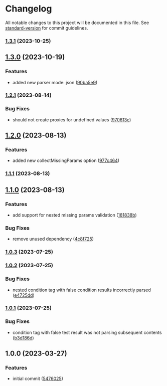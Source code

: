 # Changelog

All notable changes to this project will be documented in this file. See [standard-version](https://github.com/conventional-changelog/standard-version) for commit guidelines.

### [1.3.1](https://github.com/marcospont/js-template-parser/compare/v1.3.0...v1.3.1) (2023-10-25)

## [1.3.0](https://github.com/marcospont/js-template-parser/compare/v1.2.1...v1.3.0) (2023-10-19)


### Features

* added new parser mode: json ([90ba5e9](https://github.com/marcospont/js-template-parser/commit/90ba5e93645a9dddd99491163e63c7af4da28af0))

### [1.2.1](https://github.com/marcospont/js-template-parser/compare/v1.2.0...v1.2.1) (2023-08-14)


### Bug Fixes

* should not create proxies for undefined values ([970613c](https://github.com/marcospont/js-template-parser/commit/970613c5ec9df9f73cb6926e914ce1807b4747a6))

## [1.2.0](https://github.com/marcospont/js-template-parser/compare/v1.1.1...v1.2.0) (2023-08-13)


### Features

* added new collectMissingParams option ([977c464](https://github.com/marcospont/js-template-parser/commit/977c464ade642fe4e8c9cc42369cf175f6153b62))

### [1.1.1](https://github.com/marcospont/js-template-parser/compare/v1.1.0...v1.1.1) (2023-08-13)

## [1.1.0](https://github.com/marcospont/js-template-parser/compare/v1.0.3...v1.1.0) (2023-08-13)


### Features

* add support for nested missing params validation ([181838b](https://github.com/marcospont/js-template-parser/commit/181838b23bcf01ca72d8e36e1b19fca5a3aa3d85))


### Bug Fixes

* remove unused dependency ([4c8f725](https://github.com/marcospont/js-template-parser/commit/4c8f725f770adc8adcaf7dbb0958adbd29216ad0))

### [1.0.3](https://github.com/marcospont/js-template-parser/compare/v1.0.2...v1.0.3) (2023-07-25)

### [1.0.2](https://github.com/marcospont/js-template-parser/compare/v1.0.1...v1.0.2) (2023-07-25)


### Bug Fixes

* nested condition tag with false condition results incorrectly parsed ([e4725dd](https://github.com/marcospont/js-template-parser/commit/e4725dd2ee90343111aa1f01df3780fb1e933ae5))

### [1.0.1](https://github.com/marcospont/js-template-parser/compare/v1.0.0...v1.0.1) (2023-07-25)


### Bug Fixes

* condition tag with false test result was not parsing subsequent contents ([b3d186d](https://github.com/marcospont/js-template-parser/commit/b3d186d25e738f828a7421a56f1b19e3e74eb6fd))

## 1.0.0 (2023-03-27)


### Features

* initial commit ([5476025](https://github.com/marcospont/js-template-parser/commit/5476025f2a8374dfeef99bf6f4ba02717549d298))
